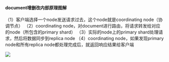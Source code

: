 ####  document增删改内部原理图解

（1）客户端选择一个node发送请求过去，这个node就是coordinating node（协调节点）
（2）coordinating node，对document进行路由，将请求转发给对应的node（所包含的primary shard）
（3）实际的node上的primary shard处理请求，然后将数据同步到replica node
（4）coordinating node，如果发现primary node和所有replica node都处理完成后，就返回响应结果给客户端

![](https://guanyuoss.oss-cn-qingdao.aliyuncs.com/prod/CMS/U_kHvefjT4c.png)